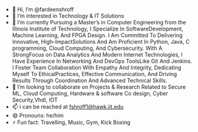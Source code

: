 - 👋 Hi, I’m @fardeenshroff
- 👀 I’m interested in Technology & IT Solutions
- 🌱 I’m currently Pursuing a Master’s in Computer Engineering from the Illinois Institute of Technology, I Specialize In SoftwareDevelopment, Machine Learning, And FPGA Design. I Am Committed To Delivering Innovative, High-ImpactSolutions And Am Proficient In Python, Java, C programming, Cloud Computing, And Cybersecurity. With A StrongFocus on Data Analytics And Modern Internet Technologies, I Have Experience In Networking And DevOps ToolsLike Git And Jenkins. I Foster Team Collaboration With Empathy And Integrity, Dedicating Myself To EthicalPractices, Effective Communication, And Driving Results Through Coordination And Advanced Technical Skills.
- 💞️ I’m looking to collaborate on Projects & Research Related to Secure ML, Cloud Computing, Hardware & software Co design, Cyber Security,Vhdl, IOT
- 📫 i can be reached at fshroff1@hawk.iit.edu 
- 😄 Pronouns: he/him
- ⚡ Fun fact: Travelling, Music, Gym, Kick Boxing

<!---
fardeenshroff/fardeenshroff is a ✨ special ✨ repository because its `README.md` (this file) appears on your GitHub profile.
You can click the Preview link to take a look at your changes.
--->
